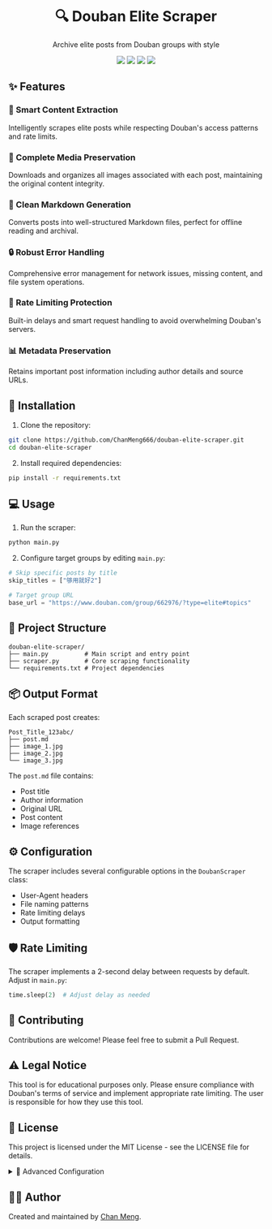 <div align="center">
 <h1> 🔍 Douban Elite Scraper</h1>
 <p>Archive elite posts from Douban groups with style</p>

 <img src="https://img.shields.io/badge/python-v3.7+-blue?style=flat&logo=python&logoColor=white"/>
 <img src="https://img.shields.io/badge/beautifulsoup4-latest-green?style=flat"/>
 <img src="https://img.shields.io/badge/License-MIT-brightgreen?style=flat"/>
 <img src="https://img.shields.io/badge/Platform-Windows%20%7C%20Linux%20%7C%20macOS-lightgrey?style=flat"/>
</div>

## ✨ Features

### 🎯 Smart Content Extraction
Intelligently scrapes elite posts while respecting Douban's access patterns and rate limits.

### 📸 Complete Media Preservation
Downloads and organizes all images associated with each post, maintaining the original content integrity.

### 📝 Clean Markdown Generation
Converts posts into well-structured Markdown files, perfect for offline reading and archival.

### 🔒 Robust Error Handling
Comprehensive error management for network issues, missing content, and file system operations.

### 🚦 Rate Limiting Protection
Built-in delays and smart request handling to avoid overwhelming Douban's servers.

### 📊 Metadata Preservation
Retains important post information including author details and source URLs.

## 🚀 Installation

1. Clone the repository:
```bash
git clone https://github.com/ChanMeng666/douban-elite-scraper.git
cd douban-elite-scraper
```

2. Install required dependencies:
```bash
pip install -r requirements.txt
```

## 💻 Usage

1. Run the scraper:
```bash
python main.py
```

2. Configure target groups by editing `main.py`:
```python
# Skip specific posts by title
skip_titles = ["够用就好2"]

# Target group URL
base_url = "https://www.douban.com/group/662976/?type=elite#topics"
```

## 📁 Project Structure

```
douban-elite-scraper/
├── main.py          # Main script and entry point
├── scraper.py       # Core scraping functionality
└── requirements.txt # Project dependencies
```

## 📦 Output Format

Each scraped post creates:
```
Post_Title_123abc/
├── post.md
├── image_1.jpg
├── image_2.jpg
└── image_3.jpg
```

The `post.md` file contains:
- Post title
- Author information
- Original URL
- Post content
- Image references

## ⚙️ Configuration

The scraper includes several configurable options in the `DoubanScraper` class:
- User-Agent headers
- File naming patterns
- Rate limiting delays
- Output formatting

## 🛡️ Rate Limiting

The scraper implements a 2-second delay between requests by default. Adjust in `main.py`:
```python
time.sleep(2)  # Adjust delay as needed
```

## 🤝 Contributing

Contributions are welcome! Please feel free to submit a Pull Request.

## ⚠️ Legal Notice

This tool is for educational purposes only. Please ensure compliance with Douban's terms of service and implement appropriate rate limiting. The user is responsible for how they use this tool.

## 📜 License

This project is licensed under the MIT License - see the LICENSE file for details.

<details>
<summary>
  🔧 Advanced Configuration
</summary>

The `DoubanScraper` class provides additional configuration options:

```python
scraper = DoubanScraper(
    headers={'User-Agent': 'your-custom-user-agent'},
    delay=3,  # Custom delay between requests
    output_format='markdown'  # Output format
)
```

See `scraper.py` for more configuration options.

</details>

## 🙋‍♀ Author

Created and maintained by [Chan Meng](https://github.com/ChanMeng666).
